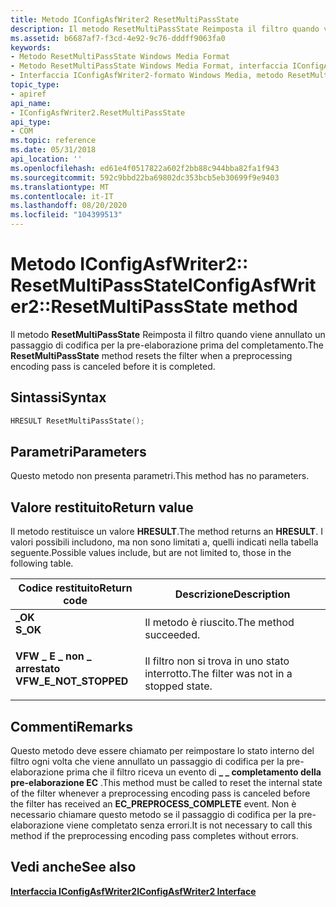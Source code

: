 ```yaml
---
title: Metodo IConfigAsfWriter2 ResetMultiPassState
description: Il metodo ResetMultiPassState Reimposta il filtro quando viene annullato un passaggio di codifica per la pre-elaborazione prima del completamento.
ms.assetid: b6687af7-f3cd-4e92-9c76-dddff9063fa0
keywords:
- Metodo ResetMultiPassState Windows Media Format
- Metodo ResetMultiPassState Windows Media Format, interfaccia IConfigAsfWriter2
- Interfaccia IConfigAsfWriter2-formato Windows Media, metodo ResetMultiPassState
topic_type:
- apiref
api_name:
- IConfigAsfWriter2.ResetMultiPassState
api_type:
- COM
ms.topic: reference
ms.date: 05/31/2018
api_location: ''
ms.openlocfilehash: ed61e4f0517822a602f2bb88c944bba82fa1f943
ms.sourcegitcommit: 592c9bbd22ba69802dc353bcb5eb30699f9e9403
ms.translationtype: MT
ms.contentlocale: it-IT
ms.lasthandoff: 08/20/2020
ms.locfileid: "104399513"
---
```

# <a name="iconfigasfwriter2resetmultipassstate-method"></a><span data-ttu-id="475c2-106">Metodo IConfigAsfWriter2:: ResetMultiPassState</span><span class="sxs-lookup"><span data-stu-id="475c2-106">IConfigAsfWriter2::ResetMultiPassState method</span></span>

<span data-ttu-id="475c2-107">Il metodo **ResetMultiPassState** Reimposta il filtro quando viene annullato un passaggio di codifica per la pre-elaborazione prima del completamento.</span><span class="sxs-lookup"><span data-stu-id="475c2-107">The **ResetMultiPassState** method resets the filter when a preprocessing encoding pass is canceled before it is completed.</span></span>

## <a name="syntax"></a><span data-ttu-id="475c2-108">Sintassi</span><span class="sxs-lookup"><span data-stu-id="475c2-108">Syntax</span></span>


```C++
HRESULT ResetMultiPassState();
```



## <a name="parameters"></a><span data-ttu-id="475c2-109">Parametri</span><span class="sxs-lookup"><span data-stu-id="475c2-109">Parameters</span></span>

<span data-ttu-id="475c2-110">Questo metodo non presenta parametri.</span><span class="sxs-lookup"><span data-stu-id="475c2-110">This method has no parameters.</span></span>

## <a name="return-value"></a><span data-ttu-id="475c2-111">Valore restituito</span><span class="sxs-lookup"><span data-stu-id="475c2-111">Return value</span></span>

<span data-ttu-id="475c2-112">Il metodo restituisce un valore **HRESULT**.</span><span class="sxs-lookup"><span data-stu-id="475c2-112">The method returns an **HRESULT**.</span></span> <span data-ttu-id="475c2-113">I valori possibili includono, ma non sono limitati a, quelli indicati nella tabella seguente.</span><span class="sxs-lookup"><span data-stu-id="475c2-113">Possible values include, but are not limited to, those in the following table.</span></span>



| <span data-ttu-id="475c2-114">Codice restituito</span><span class="sxs-lookup"><span data-stu-id="475c2-114">Return code</span></span>                                                                                         | <span data-ttu-id="475c2-115">Descrizione</span><span class="sxs-lookup"><span data-stu-id="475c2-115">Description</span></span>                                       |
|-----------------------------------------------------------------------------------------------------|---------------------------------------------------|
| <dl> <span data-ttu-id="475c2-116"><dt>**\_OK**</dt></span><span class="sxs-lookup"><span data-stu-id="475c2-116"><dt>**S\_OK**</dt></span></span> </dl>                | <span data-ttu-id="475c2-117">Il metodo è riuscito.</span><span class="sxs-lookup"><span data-stu-id="475c2-117">The method succeeded.</span></span><br/>                  |
| <dl> <span data-ttu-id="475c2-118"><dt>**VFW \_ E \_ non \_ arrestato**</dt></span><span class="sxs-lookup"><span data-stu-id="475c2-118"><dt>**VFW\_E\_NOT\_STOPPED**</dt></span></span> </dl> | <span data-ttu-id="475c2-119">Il filtro non si trova in uno stato interrotto.</span><span class="sxs-lookup"><span data-stu-id="475c2-119">The filter was not in a stopped state.</span></span><br/> |



 

## <a name="remarks"></a><span data-ttu-id="475c2-120">Commenti</span><span class="sxs-lookup"><span data-stu-id="475c2-120">Remarks</span></span>

<span data-ttu-id="475c2-121">Questo metodo deve essere chiamato per reimpostare lo stato interno del filtro ogni volta che viene annullato un passaggio di codifica per la pre-elaborazione prima che il filtro riceva un evento di **\_ \_ completamento della pre-elaborazione EC** .</span><span class="sxs-lookup"><span data-stu-id="475c2-121">This method must be called to reset the internal state of the filter whenever a preprocessing encoding pass is canceled before the filter has received an **EC\_PREPROCESS\_COMPLETE** event.</span></span> <span data-ttu-id="475c2-122">Non è necessario chiamare questo metodo se il passaggio di codifica per la pre-elaborazione viene completato senza errori.</span><span class="sxs-lookup"><span data-stu-id="475c2-122">It is not necessary to call this method if the preprocessing encoding pass completes without errors.</span></span>

## <a name="see-also"></a><span data-ttu-id="475c2-123">Vedi anche</span><span class="sxs-lookup"><span data-stu-id="475c2-123">See also</span></span>

<dl> <dt>

<span data-ttu-id="475c2-124">[**Interfaccia IConfigAsfWriter2**](/previous-versions/windows/desktop/legacy/dd743206(v=vs.85))</span><span class="sxs-lookup"><span data-stu-id="475c2-124">[**IConfigAsfWriter2 Interface**](/previous-versions/windows/desktop/legacy/dd743206(v=vs.85))</span></span>
</dt> </dl>

 

